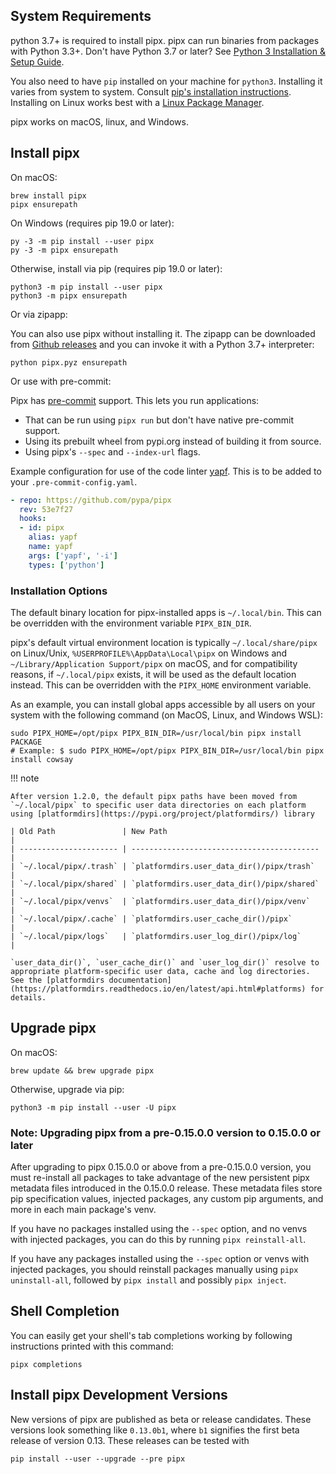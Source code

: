 ## System Requirements

python 3.7+ is required to install pipx. pipx can run binaries from packages with Python 3.3+. Don't have Python 3.7 or later? See [Python 3 Installation & Setup Guide](https://realpython.com/installing-python/).

You also need to have `pip` installed on your machine for `python3`. Installing it varies from system to system. Consult [pip's installation instructions](https://pip.pypa.io/en/stable/installing/). Installing on Linux works best with a [Linux Package Manager](https://packaging.python.org/guides/installing-using-linux-tools/#installing-pip-setuptools-wheel-with-linux-package-managers).

pipx works on macOS, linux, and Windows.

## Install pipx

On macOS:

```
brew install pipx
pipx ensurepath
```

On Windows (requires pip 19.0 or later):

```
py -3 -m pip install --user pipx
py -3 -m pipx ensurepath
```

Otherwise, install via pip (requires pip 19.0 or later):

```
python3 -m pip install --user pipx
python3 -m pipx ensurepath
```

Or via zipapp:

You can also use pipx without installing it.
The zipapp can be downloaded from [Github releases](https://github.com/pypa/pipx/releases) and you can invoke it with a Python 3.7+ interpreter:

```
python pipx.pyz ensurepath
```

<a name="pre-commit"></a>Or use with pre-commit:

Pipx has [pre-commit](https://pre-commit.com/) support. This lets you run applications:
* That can be run using `pipx run` but don't have native pre-commit support.
* Using its prebuilt wheel from pypi.org instead of building it from source.
* Using pipx's `--spec` and `--index-url` flags.

Example configuration for use of the code linter [yapf](https://github.com/google/yapf/). This is to be added to your `.pre-commit-config.yaml`.

```yaml
- repo: https://github.com/pypa/pipx
  rev: 53e7f27
  hooks:
  - id: pipx
    alias: yapf
    name: yapf
    args: ['yapf', '-i']
    types: ['python']
```

### Installation Options

The default binary location for pipx-installed apps is `~/.local/bin`. This can be overridden with the environment variable `PIPX_BIN_DIR`.

pipx's default virtual environment location is typically `~/.local/share/pipx` on Linux/Unix, `%USERPROFILE%\AppData\Local\pipx` on Windows and `~/Library/Application Support/pipx` on macOS, and for compatibility reasons, if `~/.local/pipx` exists, it will be used as the default location instead. This can be overridden with the `PIPX_HOME` environment variable.

As an example, you can install global apps accessible by all users on your system with the following command (on MacOS, Linux, and Windows WSL):

```
sudo PIPX_HOME=/opt/pipx PIPX_BIN_DIR=/usr/local/bin pipx install PACKAGE
# Example: $ sudo PIPX_HOME=/opt/pipx PIPX_BIN_DIR=/usr/local/bin pipx install cowsay
```

!!! note

    After version 1.2.0, the default pipx paths have been moved from `~/.local/pipx` to specific user data directories on each platform using [platformdirs](https://pypi.org/project/platformdirs/) library

    | Old Path               | New Path                                   |
    | ---------------------- | ------------------------------------------ |
    | `~/.local/pipx/.trash` | `platformdirs.user_data_dir()/pipx/trash`  |
    | `~/.local/pipx/shared` | `platformdirs.user_data_dir()/pipx/shared` |
    | `~/.local/pipx/venvs`  | `platformdirs.user_data_dir()/pipx/venv`   |
    | `~/.local/pipx/.cache` | `platformdirs.user_cache_dir()/pipx`       |
    | `~/.local/pipx/logs`   | `platformdirs.user_log_dir()/pipx/log`     |
    
    `user_data_dir()`, `user_cache_dir()` and `user_log_dir()` resolve to appropriate platform-specific user data, cache and log directories. 
    See the [platformdirs documentation](https://platformdirs.readthedocs.io/en/latest/api.html#platforms) for details.

## Upgrade pipx

On macOS:

```
brew update && brew upgrade pipx
```

Otherwise, upgrade via pip:

```
python3 -m pip install --user -U pipx
```

### Note: Upgrading pipx from a pre-0.15.0.0 version to 0.15.0.0 or later

After upgrading to pipx 0.15.0.0 or above from a pre-0.15.0.0 version, you must re-install all packages to take advantage of the new persistent pipx metadata files introduced in the 0.15.0.0 release. These metadata files store pip specification values, injected packages, any custom pip arguments, and more in each main package's venv.

If you have no packages installed using the `--spec` option, and no venvs with injected packages, you can do this by running `pipx reinstall-all`.

If you have any packages installed using the `--spec` option or venvs with injected packages, you should reinstall packages manually using `pipx uninstall-all`, followed by `pipx install` and possibly `pipx inject`.

## Shell Completion

You can easily get your shell's tab completions working by following instructions printed with this command:

```
pipx completions
```

## Install pipx Development Versions

New versions of pipx are published as beta or release candidates. These versions look something like `0.13.0b1`, where `b1` signifies the first beta release of version 0.13. These releases can be tested with

```
pip install --user --upgrade --pre pipx
```
